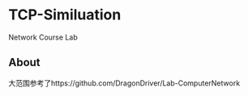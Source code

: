 # TCP-Similuation
Network Course Lab
## About
大范围参考了https://github.com/DragonDriver/Lab-ComputerNetwork
